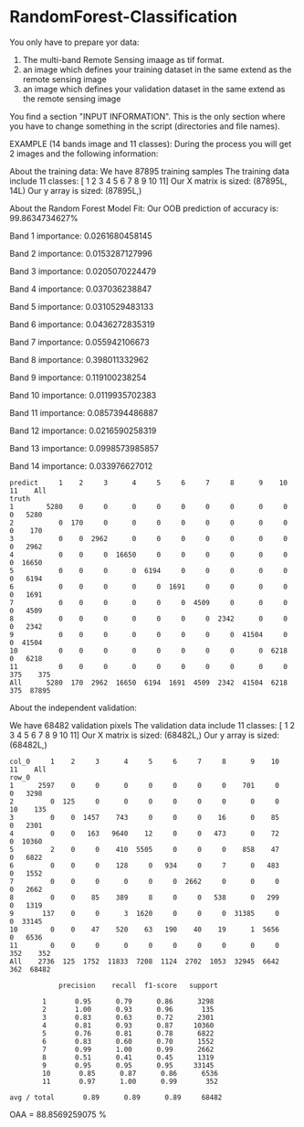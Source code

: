 # RandomForest-Classification

You only have to prepare yor data:
1. The multi-band Remote Sensing imaage as tif format.
2. an image which defines your training dataset in the same extend as the remote sensing image
3. an image which defines your validation dataset in the same extend as the remote sensing image

You find a section "INPUT INFORMATION".
This is the only section where you have to change something in the script (directories and file names).


EXAMPLE (14 bands image and 11 classes):
During the process you will get 2 images and the following information:

About the training data:
  We have 87895 training samples
  The training data include 11 classes: [ 1  2  3  4  5  6  7  8  9 10 11]
  Our X matrix is sized: (87895L, 14L)
  Our y array is sized: (87895L,)

About the Random Forest Model Fit:
  Our OOB prediction of accuracy is: 99.8634734627%

  Band 1 importance: 0.0261680458145
  
  Band 2 importance: 0.0153287127996
  
  Band 3 importance: 0.0205070224479
  
  Band 4 importance: 0.037036238847
  
  Band 5 importance: 0.0310529483133
  
  Band 6 importance: 0.0436272835319
  
  Band 7 importance: 0.055942106673
  
  Band 8 importance: 0.398011332962
  
  Band 9 importance: 0.119100238254
  
  Band 10 importance: 0.0119935702383
  
  Band 11 importance: 0.0857394486887
  
  Band 12 importance: 0.0216590258319
  
  Band 13 importance: 0.0998573985857
  
  Band 14 importance: 0.033976627012

	predict     1    2     3      4     5     6     7     8      9    10   11    All
	truth                                                                           
	1        5280    0     0      0     0     0     0     0      0     0    0   5280
	2           0  170     0      0     0     0     0     0      0     0    0    170
	3           0    0  2962      0     0     0     0     0      0     0    0   2962
	4           0    0     0  16650     0     0     0     0      0     0    0  16650
	5           0    0     0      0  6194     0     0     0      0     0    0   6194
	6           0    0     0      0     0  1691     0     0      0     0    0   1691
	7           0    0     0      0     0     0  4509     0      0     0    0   4509
	8           0    0     0      0     0     0     0  2342      0     0    0   2342
	9           0    0     0      0     0     0     0     0  41504     0    0  41504
	10          0    0     0      0     0     0     0     0      0  6218    0   6218
	11          0    0     0      0     0     0     0     0      0     0  375    375
	All      5280  170  2962  16650  6194  1691  4509  2342  41504  6218  375  87895


About the independent validation:

  We have 68482 validation pixels
  The validation data include 11 classes: [ 1  2  3  4  5  6  7  8  9 10 11]
  Our X matrix is sized: (68482L,)
  Our y array is sized: (68482L,)

	col_0     1    2     3      4     5     6     7     8      9    10   11    All
	row_0                                                                         
	1      2597    0     0      0     0     0     0     0    701     0    0   3298
	2         0  125     0      0     0     0     0     0      0     0   10    135
	3         0    0  1457    743     0     0     0    16      0    85    0   2301
	4         0    0   163   9640    12     0     0   473      0    72    0  10360
	5         2    0     0    410  5505     0     0     0    858    47    0   6822
	6         0    0     0    128     0   934     0     7      0   483    0   1552
	7         0    0     0      0     0     0  2662     0      0     0    0   2662
	8         0    0    85    389     8     0     0   538      0   299    0   1319
	9       137    0     0      3  1620     0     0     0  31385     0    0  33145
	10        0    0    47    520    63   190    40    19      1  5656    0   6536
	11        0    0     0      0     0     0     0     0      0     0  352    352
	All    2736  125  1752  11833  7208  1124  2702  1053  32945  6642  362  68482
  
				precision    recall  f1-score   support
	
			1       0.95      0.79      0.86      3298
			2       1.00      0.93      0.96       135
			3       0.83      0.63      0.72      2301
			4       0.81      0.93      0.87     10360
			5       0.76      0.81      0.78      6822
			6       0.83      0.60      0.70      1552
			7       0.99      1.00      0.99      2662
			8       0.51      0.41      0.45      1319
			9       0.95      0.95      0.95     33145
			10       0.85      0.87      0.86      6536
			11       0.97      1.00      0.99       352
	
	avg / total       0.89      0.89      0.89     68482

  OAA = 88.8569259075 %

